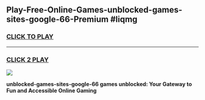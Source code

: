 
## Play-Free-Online-Games-unblocked-games-sites-google-66-Premium #liqmg
<h3>
<a href="https://premium.freeplayer.one?title=unblocked-games-sites-google-66&ref=8M">CLICK TO PLAY</a></h3>
<hr>

<h3>
<a href="https://premium.freeplayer.one?title=unblocked-games-sites-google-66&ref=8M">CLICK 2 PLAY</a>
  
</h3>

<a href="https://premium.freeplayer.one?title=unblocked-games-sites-google-66&ref=8M"><img src="https://clearcache.store/games.png"></a>


**unblocked-games-sites-google-66 games unblocked: Your Gateway to Fun and Accessible Online Gaming**

